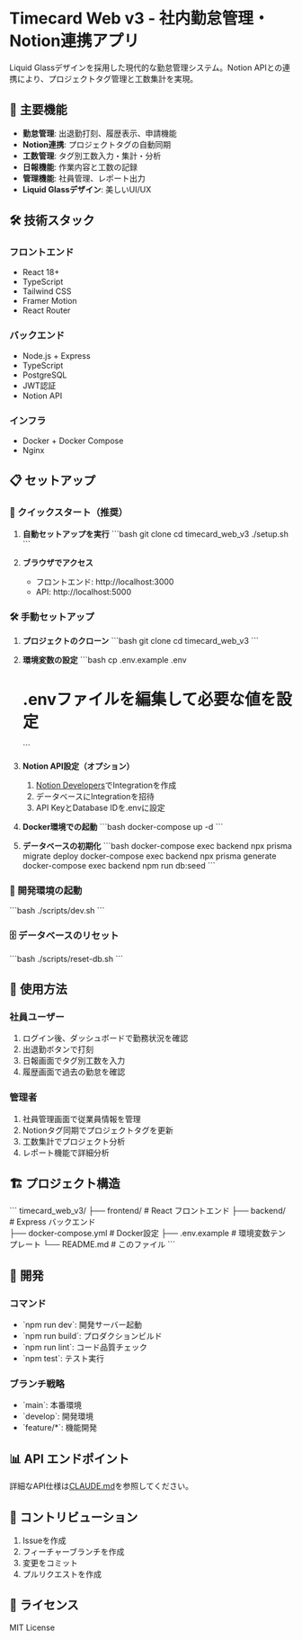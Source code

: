 # Timecard Web v3 - 社内勤怠管理・Notion連携アプリ

Liquid Glassデザインを採用した現代的な勤怠管理システム。Notion APIとの連携により、プロジェクトタグ管理と工数集計を実現。

## 🚀 主要機能

- **勤怠管理**: 出退勤打刻、履歴表示、申請機能
- **Notion連携**: プロジェクトタグの自動同期
- **工数管理**: タグ別工数入力・集計・分析
- **日報機能**: 作業内容と工数の記録
- **管理機能**: 社員管理、レポート出力
- **Liquid Glassデザイン**: 美しいUI/UX

## 🛠 技術スタック

### フロントエンド
- React 18+
- TypeScript
- Tailwind CSS
- Framer Motion
- React Router

### バックエンド
- Node.js + Express
- TypeScript
- PostgreSQL
- JWT認証
- Notion API

### インフラ
- Docker + Docker Compose
- Nginx

## 📋 セットアップ

### 🚀 クイックスタート（推奨）

1. **自動セットアップを実行**
   \`\`\`bash
   git clone <repository-url>
   cd timecard_web_v3
   ./setup.sh
   \`\`\`

2. **ブラウザでアクセス**
   - フロントエンド: http://localhost:3000
   - API: http://localhost:5000

### 🛠 手動セットアップ

1. **プロジェクトのクローン**
   \`\`\`bash
   git clone <repository-url>
   cd timecard_web_v3
   \`\`\`

2. **環境変数の設定**
   \`\`\`bash
   cp .env.example .env
   # .envファイルを編集して必要な値を設定
   \`\`\`

3. **Notion API設定（オプション）**
   1. [Notion Developers](https://www.notion.so/my-integrations)でIntegrationを作成
   2. データベースにIntegrationを招待
   3. API KeyとDatabase IDを.envに設定

4. **Docker環境での起動**
   \`\`\`bash
   docker-compose up -d
   \`\`\`

5. **データベースの初期化**
   \`\`\`bash
   docker-compose exec backend npx prisma migrate deploy
   docker-compose exec backend npx prisma generate
   docker-compose exec backend npm run db:seed
   \`\`\`

### 🔧 開発環境の起動

\`\`\`bash
./scripts/dev.sh
\`\`\`

### 🗄️ データベースのリセット

\`\`\`bash
./scripts/reset-db.sh
\`\`\`

## 📝 使用方法

### 社員ユーザー
1. ログイン後、ダッシュボードで勤務状況を確認
2. 出退勤ボタンで打刻
3. 日報画面でタグ別工数を入力
4. 履歴画面で過去の勤怠を確認

### 管理者
1. 社員管理画面で従業員情報を管理
2. Notionタグ同期でプロジェクトタグを更新
3. 工数集計でプロジェクト分析
4. レポート機能で詳細分析

## 🏗 プロジェクト構造

\`\`\`
timecard_web_v3/
├── frontend/          # React フロントエンド
├── backend/           # Express バックエンド  
├── docker-compose.yml # Docker設定
├── .env.example       # 環境変数テンプレート
└── README.md          # このファイル
\`\`\`

## 🔧 開発

### コマンド
- \`npm run dev\`: 開発サーバー起動
- \`npm run build\`: プロダクションビルド
- \`npm run lint\`: コード品質チェック
- \`npm test\`: テスト実行

### ブランチ戦略
- \`main\`: 本番環境
- \`develop\`: 開発環境
- \`feature/*\`: 機能開発

## 📊 API エンドポイント

詳細なAPI仕様は[CLAUDE.md](./CLAUDE.md)を参照してください。

## 🤝 コントリビューション

1. Issueを作成
2. フィーチャーブランチを作成
3. 変更をコミット
4. プルリクエストを作成

## 📄 ライセンス

MIT License